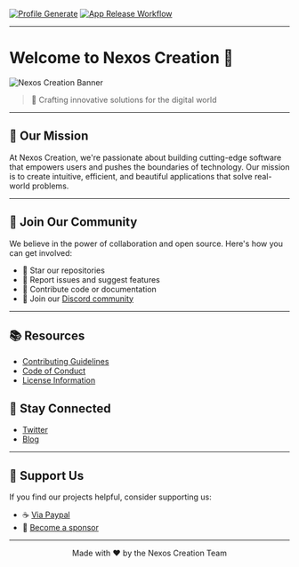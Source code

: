 [![Profile Generate](https://github.com/nexoscreation/.github/actions/workflows/profile-generate.yml/badge.svg)](https://github.com/nexoscreation/.github/actions/workflows/profile-generate.yml)
[![App Release Workflow](https://github.com/nexoscreation/.github/actions/workflows/app-release.yml/badge.svg)](https://github.com/nexoscreation/.github/actions/workflows/app-release.yml)

---

# Welcome to Nexos Creation 🚀

![Nexos Creation Banner](https://nexoscreation.tech/banner.png)

> 🌟 Crafting innovative solutions for the digital world

---

## 🎯 Our Mission

At Nexos Creation, we're passionate about building cutting-edge software that empowers users and pushes the boundaries of technology. Our mission is to create intuitive, efficient, and beautiful applications that solve real-world problems.

---

## 🤝 Join Our Community

We believe in the power of collaboration and open source. Here's how you can get involved:

- 🌟 Star our repositories
- 🐛 Report issues and suggest features
- 🔧 Contribute code or documentation
- 💬 Join our [Discord community](https://discord.com/invite/A3euTAVqHv)

---

## 📚 Resources

- [Contributing Guidelines](CONTRIBUTING.md)
- [Code of Conduct](./.github/CODE_OF_CONDUCT.md)
- [License Information](LICENSE.md)

## 📣 Stay Connected

- [Twitter](https://twitter.com/nexoscreation)
- [Blog](https://nexoscreation.tech/blog)

---

## 🎉 Support Us

If you find our projects helpful, consider supporting us:

- ☕ [Via Paypal](https://paypal.me/nexoscreator)
- 💖 [Become a sponsor](https://github.com/sponsors/nexoscreation)

---

<p align="center">
  Made with ❤️ by the Nexos Creation Team
</p>

